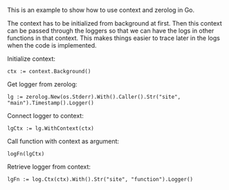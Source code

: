 This is an example to show how to use context and zerolog in Go. 

The context has to be initialized from background at first. Then this context can be passed through the loggers so that we can have the logs in other functions in that context. This makes things easier to trace later in the logs when the code is implemented. 

Initialize context: 

    ctx := context.Background()

Get logger from zerolog:

	lg := zerolog.New(os.Stderr).With().Caller().Str("site", "main").Timestamp().Logger()

Connect logger to context:

	lgCtx := lg.WithContext(ctx)

Call function with context as argument: 

    logFn(lgCtx)

Retrieve logger from context:

	lgFn := log.Ctx(ctx).With().Str("site", "function").Logger()


